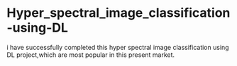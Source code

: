 # Hyper_spectral_image_classification-using-DL
i have successfully completed this hyper spectral image classification using DL project,which are most popular in this present market.
